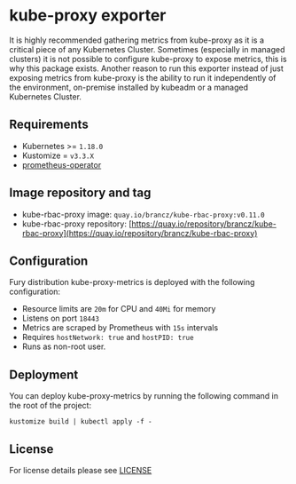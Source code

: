 # kube-proxy exporter

It is highly recommended gathering metrics from kube-proxy as it is a critical piece of any Kubernetes Cluster.
Sometimes (especially in managed clusters) it is not possible to configure kube-proxy to expose metrics, this is why
this package exists. Another reason to run this exporter instead of just exposing metrics from kube-proxy is the
ability to run it independently of the environment, on-premise installed by kubeadm or a managed Kubernetes Cluster.


## Requirements

- Kubernetes >= `1.18.0`
- Kustomize = `v3.3.X`
- [prometheus-operator](../prometheus-operator)


## Image repository and tag

- kube-rbac-proxy image: `quay.io/brancz/kube-rbac-proxy:v0.11.0`
- kube-rbac-proxy repository:
  [https://quay.io/repository/brancz/kube-rbac-proxy](https://quay.io/repository/brancz/kube-rbac-proxy)


## Configuration

Fury distribution kube-proxy-metrics is deployed with the following configuration:

- Resource limits are `20m` for CPU and `40Mi` for memory
- Listens on port `18443`
- Metrics are scraped by Prometheus with `15s` intervals
- Requires `hostNetwork: true` and `hostPID: true`
- Runs as non-root user.


## Deployment

You can deploy kube-proxy-metrics by running the following command in the root of
the project:

```shell
kustomize build | kubectl apply -f -
```


## License

For license details please see [LICENSE](../../LICENSE)
